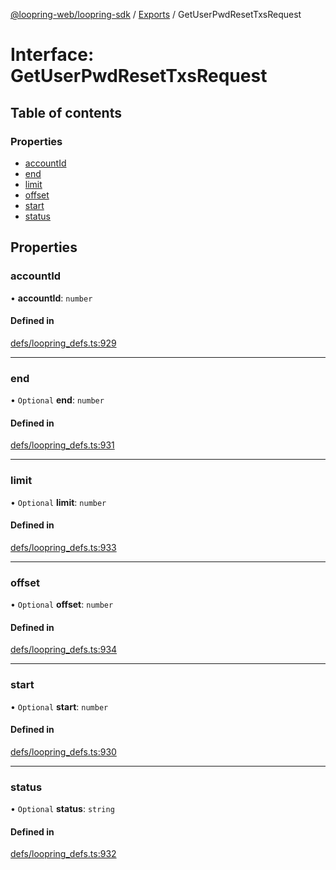 [@loopring-web/loopring-sdk](../README.md) / [Exports](../modules.md) / GetUserPwdResetTxsRequest

# Interface: GetUserPwdResetTxsRequest

## Table of contents

### Properties

- [accountId](GetUserPwdResetTxsRequest.md#accountid)
- [end](GetUserPwdResetTxsRequest.md#end)
- [limit](GetUserPwdResetTxsRequest.md#limit)
- [offset](GetUserPwdResetTxsRequest.md#offset)
- [start](GetUserPwdResetTxsRequest.md#start)
- [status](GetUserPwdResetTxsRequest.md#status)

## Properties

### accountId

• **accountId**: `number`

#### Defined in

[defs/loopring_defs.ts:929](https://github.com/Loopring/loopring_sdk/blob/532648f/src/defs/loopring_defs.ts#L929)

___

### end

• `Optional` **end**: `number`

#### Defined in

[defs/loopring_defs.ts:931](https://github.com/Loopring/loopring_sdk/blob/532648f/src/defs/loopring_defs.ts#L931)

___

### limit

• `Optional` **limit**: `number`

#### Defined in

[defs/loopring_defs.ts:933](https://github.com/Loopring/loopring_sdk/blob/532648f/src/defs/loopring_defs.ts#L933)

___

### offset

• `Optional` **offset**: `number`

#### Defined in

[defs/loopring_defs.ts:934](https://github.com/Loopring/loopring_sdk/blob/532648f/src/defs/loopring_defs.ts#L934)

___

### start

• `Optional` **start**: `number`

#### Defined in

[defs/loopring_defs.ts:930](https://github.com/Loopring/loopring_sdk/blob/532648f/src/defs/loopring_defs.ts#L930)

___

### status

• `Optional` **status**: `string`

#### Defined in

[defs/loopring_defs.ts:932](https://github.com/Loopring/loopring_sdk/blob/532648f/src/defs/loopring_defs.ts#L932)
